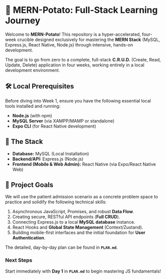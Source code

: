 # 🥔 MERN-Potato: Full-Stack Learning Journey

Welcome to **MERN-Potato**! This repository is a hyper-accelerated, four-week crucible designed exclusively for mastering the **MERN Stack** (MySQL, Express.js, React Native, Node.js) through intensive, hands-on development.

The goal is to go from zero to a complete, full-stack **C.R.U.D.** (Create, Read, Update, Delete) application in four weeks, working entirely in a local development environment.

## 🛠️ Local Prerequisites

Before diving into Week 1, ensure you have the following essential local tools installed and running:
* **Node.js** (with npm)
* **MySQL Server** (via XAMPP/MAMP or standalone)
* **Expo CLI** (for React Native development)

## 🚀 The Stack
* **Database:** MySQL (Local Installation)
* **Backend/API:** Express.js (Node.js)
* **Frontend (Mobile & Web Admin):** React Native (via Expo/React Native Web)

## 🎯 Project Goals

We will use the patient admission scenario as a concrete problem space to practice and solidify the following technical skills:
1.  Asynchronous JavaScript, Promises, and robust **Data Flow**.
2.  Creating secure, RESTful API endpoints (**Full CRUD**).
3.  Connecting Express.js to a local **MySQL database** instance.
4.  React Hooks and **Global State Management** (Context/Zustand).
5.  Building mobile-first interfaces and the initial foundation for **User Authentication**.

The detailed, day-by-day plan can be found in **`PLAN.md`**.

### Next Steps

Start immediately with **Day 1** in **`PLAN.md`** to begin mastering JS fundamentals!
